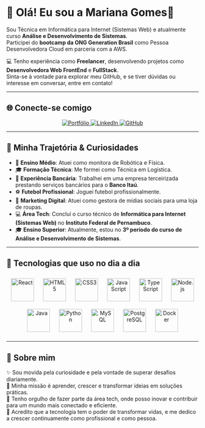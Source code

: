 # 🌟 Olá! Eu sou a Mariana Gomes👋  

Sou Técnica em Informática para Internet (Sistemas Web) e atualmente curso **Análise e Desenvolvimento de Sistemas**.  
Participei do **bootcamp da ONG Generation Brasil** como Pessoa Desenvolvedora Cloud em parceria com a AWS.

💻 Tenho experiência como **Freelancer**, desenvolvendo projetos como **Desenvolvedora Web FrontEnd** e **FullStack**.  
Sinta-se à vontade para explorar meu GitHub, e se tiver dúvidas ou interesse em conversar, entre em contato!  

---

## 🌐 Conecte-se comigo 

<p align="center">
  <a href="https://mary0077.github.io/MarianaGomes/" target="_blank">
    <img src="https://img.shields.io/badge/Portfólio-D14836?style=for-the-badge&logo=portfolio&logoColor=white" alt="Portfólio"/>
  </a>
  <a href="https://www.linkedin.com/in/marianagomes26/" target="_blank">
    <img src="https://img.shields.io/badge/LinkedIn-0077B5?style=for-the-badge&logo=linkedin&logoColor=white" alt="LinkedIn"/>
  </a>
  <a href="https://github.com/mary0077" target="_blank">
    <img src="https://img.shields.io/badge/GitHub-100000?style=for-the-badge&logo=github&logoColor=white" alt="GitHub"/>
  </a>
 
</p>  

---

## 📌 Minha Trajetória & Curiosidades

- 🏫 **Ensino Médio**: Atuei como monitora de Robótica e Física.  
- 🎓 **Formação Técnica**: Me formei como Técnica em Logística.  
- 🏦 **Experiência Bancária**: Trabalhei em uma empresa terceirizada prestando serviços bancários para o **Banco Itaú**.  
- ⚽ **Futebol Profissional**: Joguei futebol profissionalmente.  
- 📱 **Marketing Digital**: Atuei como gestora de mídias sociais para uma loja de roupas.  
- 💻 **Área Tech**: Concluí o curso técnico de **Informática para Internet (Sistemas Web)** no **Instituto Federal de Pernambuco**.  
- 🎓 **Ensino Superior**: Atualmente, estou no **3º período do curso de Análise e Desenvolvimento de Sistemas**.  

---

## 🚀 Tecnologias que uso no dia a dia 

<p align="center">
  <img src="https://cdn.jsdelivr.net/gh/devicons/devicon/icons/react/react-original-wordmark.svg" alt="React" width="60px" style="margin: 10px;"/>
  <img src="https://cdn.jsdelivr.net/gh/devicons/devicon/icons/html5/html5-original.svg" alt="HTML5" width="60px" style="margin: 10px;"/>
  <img src="https://cdn.jsdelivr.net/gh/devicons/devicon/icons/css3/css3-original.svg" alt="CSS3" width="60px" style="margin: 10px;"/>
  <img src="https://cdn.jsdelivr.net/gh/devicons/devicon/icons/javascript/javascript-original.svg" alt="JavaScript" width="60px" style="margin: 10px;"/>
  <img src="https://cdn.jsdelivr.net/gh/devicons/devicon/icons/typescript/typescript-original.svg" alt="TypeScript" width="60px" style="margin: 10px;"/>
  <img src="https://cdn.jsdelivr.net/gh/devicons/devicon/icons/nodejs/nodejs-original.svg" alt="Node.js" width="60px" style="margin: 10px;"/>
  <img src="https://cdn.jsdelivr.net/gh/devicons/devicon/icons/java/java-original.svg" alt="Java" width="60px" style="margin: 10px;"/>
  <img src="https://cdn.jsdelivr.net/gh/devicons/devicon/icons/python/python-original.svg" alt="Python" width="60px" style="margin: 10px;"/>
  <img src="https://cdn.jsdelivr.net/gh/devicons/devicon/icons/mysql/mysql-original.svg" alt="MySQL" width="60px" style="margin: 10px;"/>
  <img src="https://cdn.jsdelivr.net/gh/devicons/devicon/icons/postgresql/postgresql-original.svg" alt="PostgreSQL" width="60px" style="margin: 10px;"/>
  <img src="https://cdn.jsdelivr.net/gh/devicons/devicon/icons/docker/docker-original.svg" alt="Docker" width="60px" style="margin: 10px;"/>
</p>

---


## 💬 Sobre mim  

✨ Sou movida pela curiosidade e pela vontade de superar desafios diariamente.  
🎯 Minha missão é aprender, crescer e transformar ideias em soluções práticas.  
🚀 Tenho orgulho de fazer parte da área tech, onde posso inovar e contribuir para um mundo mais conectado e eficiente.  
🌱 Acredito que a tecnologia tem o poder de transformar vidas, e me dedico a crescer continuamente como profissional e como pessoa.  
